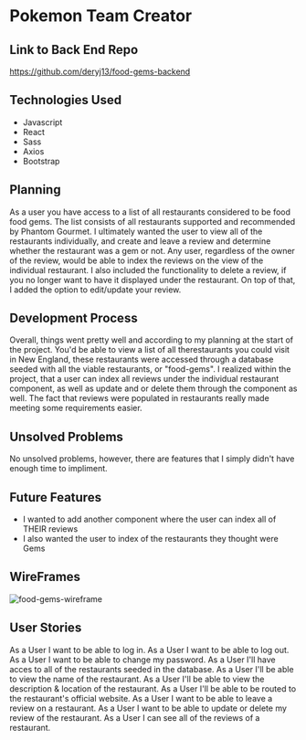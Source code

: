 # Pokemon Team Creator

## Link to Back End Repo
https://github.com/deryj13/food-gems-backend


## Technologies Used
- Javascript
- React
- Sass
- Axios
- Bootstrap

## Planning

As a user you have access to a list of all restaurants considered to be food
food gems.  The list consists of all restaurants supported and recommended by
Phantom Gourmet.  I ultimately wanted the user to view all of the restaurants
individually, and create and leave a review and determine whether the restaurant
was a gem or not. Any user, regardless of the owner of the review, would be able
to index the reviews on the view of the individual restaurant.  I also included
the functionality to delete a review, if you no longer want to have it displayed
under the restaurant. On top of that, I added the option to edit/update your
review.

## Development Process
Overall, things went pretty well and according to my planning at the start of
the project. You'd be able to view a list of all therestaurants you could visit
in New England, these restaurants were accessed through a database seeded with
all the viable restaurants, or "food-gems". I realized within the project, that
a user can index all reviews under the individual restaurant component, as well
as update and or delete them through the component as well.  The fact that
reviews were populated in restaurants really made meeting some requirements
easier.

## Unsolved Problems
No unsolved problems, however, there are features that I simply didn't have
enough time to impliment.


## Future Features
- I wanted to add another component where the user can index all of THEIR reviews
- I also wanted the user to index of the restaurants they thought were Gems

## WireFrames

![food-gems-wireframe](https://i.imgur.com/pzAq7bj.jpg)

## User Stories
As a User I want to be able to log in.
As a User I want to be able to log out.
As a User I want to be able to change my password.
As a User I'll have acces to all of the restaurants seeded in the database.
As a User I'll be able to view the name of the restaurant.
As a User I'll be able to view the description & location of the restaurant.
As a User I'll be able to be routed to the restaurant's official website.
As a User I want to be able to leave a review on a restaurant.
As a User I want to be able to update or delete my review of the restaurant.
As a User I can see all of the reviews of a restaurant.
